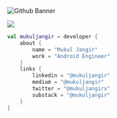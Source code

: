 ![Github Banner](https://github.com/user-attachments/assets/91e265db-cab2-4f09-8d4c-f156e9faf16b)

![](https://github-profile-trophy.vercel.app/?username=mukul-jangir)

```kotlin
val mukuljangir = developer {
    about {
        name = "Mukul Jangir"
        work = "Android Engineer"
    }
    links {
        linkedin = "@mukuljangir"
        medium = "@mukuljangir"
        twitter = "@mukuljangirx"
        substack = "@mukuljangir"
    }
}
```








